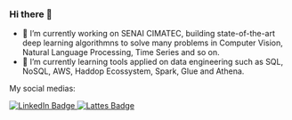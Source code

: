 ### Hi there 👋

- 🔭 I’m currently working on SENAI CIMATEC, building state-of-the-art deep learning algorithmns to solve many problems in Computer Vision, Natural Language Processing, Time Series and so on.
- 🌱 I’m currently learning tools applied on data engineering such as SQL, NoSQL, AWS, Haddop Ecossystem, Spark, Glue and Athena.

My social medias:

<div id="badges">
 <a href="https://www.linkedin.com/in/purificacaocientistadedados/">
  <img src="https://img.shields.io/badge/LinkedIn-blue?style=for-the-badge&logo=linkedin&logoColor=white" alt="LinkedIn Badge"/>
</a>
 <a href="http://lattes.cnpq.br/7787694704554443/">
 <img src="https://img.shields.io/badge/LattesIn-green?style=for-the-badge&logo=lattes&logoColor=white" alt="Lattes Badge"/>
</a>
</div>

